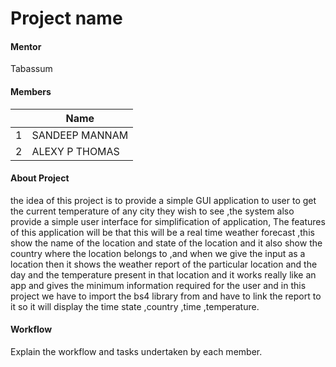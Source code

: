 # Project name

#### Mentor
Tabassum
> 

#### Members

||Name|
|-|-|
|1| SANDEEP MANNAM|
|2| ALEXY P THOMAS

#### About Project 
the idea of this project is to provide a simple GUI application to user to get the current temperature of any city they wish to see ,the system also provide a simple user interface for simplification of application, The features of this application will be that this will be a real time weather forecast ,this show the name of the location and state of the location and it also show the country where the location belongs to ,and when we give the input as a location then it shows the weather report of the particular location and the day and the temperature present in that location and it works really like an app and gives the minimum information required for the user and in this project we have to import the bs4 library from and have to link the report to it so it will display the time state ,country ,time ,temperature. 



#### Workflow

Explain the workflow and tasks undertaken by each member.

